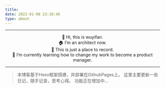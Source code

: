 ```yaml
---
title: 
date: 2022-01-08 23:18:45
type: about
---
```

-------

<center>👋 Hi, this is wuyifan.</center>

<center>🏠 I’m an architect now.</center>

<center>💞️ This is just a place to record.</center>

<center>🌱 I’m currently learning how to change my work to become a product manager.</center>

------

  

> 本博客基于Hexo框架搭建，并部署在GithubPages上。
> 这里主要更新一些日记，随手记录，思考心得。
> 功能正在增加中...